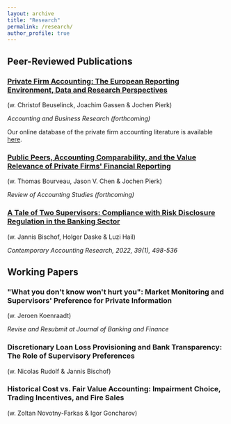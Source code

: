 ```yaml
---
layout: archive
title: "Research"
permalink: /research/
author_profile: true
---
```


## Peer-Reviewed Publications


### [Private Firm Accounting: The European Reporting Environment, Data and Research Perspectives](https://doi.org/10.1080/00014788.2021.1982670)

(w. Christof Beuselinck, Joachim Gassen & Jochen Pierk)

_Accounting and Business Research (forthcoming)_

Our online database of the private firm accounting literature is available [here](https://accresearch.shinyapps.io/private_firm_lit/).

### [Public Peers, Accounting Comparability, and the Value Relevance of Private Firms' Financial Reporting](https://papers.ssrn.com/sol3/papers.cfm?abstract_id=3576389)

(w. Thomas Bourveau, Jason V. Chen & Jochen Pierk)

_Review of Accounting Studies (forthcoming)_

### [A Tale of Two Supervisors: Compliance with Risk Disclosure Regulation in the Banking Sector](https://doi.org/10.1111/1911-3846.12715)

(w. Jannis Bischof, Holger Daske & Luzi Hail)

_Contemporary Accounting Research, 2022, 39(1), 498-536_

## Working Papers

### "What you don't know won't hurt you": Market Monitoring and Supervisors' Preference for Private Information

(w. Jeroen Koenraadt)

_Revise and Resubmit at Journal of Banking and Finance_

### Discretionary Loan Loss Provisioning and Bank Transparency: The Role of Supervisory Preferences

(w. Nicolas Rudolf & Jannis Bischof)


### Historical Cost vs. Fair Value Accounting: Impairment Choice, Trading Incentives, and Fire Sales

(w. Zoltan Novotny-Farkas & Igor Goncharov)




